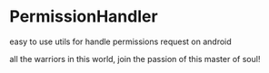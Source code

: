 # PermissionHandler
easy to use utils for handle permissions request on android



all the warriors in this world, join the passion of this master of soul!
